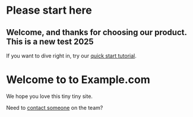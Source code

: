 # Please start here

## Welcome, and thanks for choosing our product. This is a new test 2025

If you want to dive right in, try our [quick start tutorial](./). 

# Welcome to to Example.com

We hope you love this tiny tiny site.

Need to [contact someone](./contact.md) on the team?

